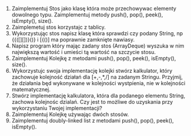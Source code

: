 1. Zaimplementuj Stos jako klasę która może przechowywac 
elementy dowolnego typu. Zaimplementuj metody push(), pop(), peek(), isEmpty(), size(). 
2. Zaimplemetuj stos korzystajc z tablicy.
3. Wykorzystując stos napisz klasę która sprawdzi czy podany String,
 np {{([][])}()} i [{()] ma poprawnie zamknięte nawiasy.
4. Napisz program który mając zadany stos (ArrayDeque) wyszuka w nim największą
 wartość i umieści tą wartość na szczycie stosu. 
5. Zaimplementuj Kolejkę z metodami push(), pop(), peek(), isEmpty(), size().
6. Wykorzystujc swoja implementację kolejki stwórz kalkulator,
który zachowuje kolejność działań dla [+,-,*,/] na zadanym Stringu.
Przyjmij, że działania będ wykonywane w kolejności wystpienia, nie w kolejności matematycznej.
7. Stwórz implementację kalkulatora, która dla podanego elementu String,
zachowa kolejnośc dzialań. Czy jest to możliwe do uzyskania przy 
wykorzystaniu Twojej implementacji? 
8. Zaimplementuj Kolejkę używając dwóch stosów. 
9. Zaimplementuj doubly-linked list z metodami push(), pop(), peek(), isEmpty().

